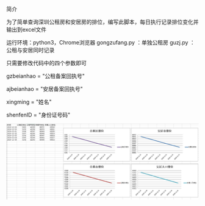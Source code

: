 简介

为了简单查询深圳公租房和安居房的排位，编写此脚本，每日执行记录排位变化并输出到excel文件

运行环境：python3，Chrome浏览器
gongzufang.py	：单独公租房
guzj.py		：公租与安居同时记录

只需要修改代码中的四个参数即可

gzbeianhao = "公租备案回执号"

ajbeianhao = "安居备案回执号"

xingming = "姓名"

shenfenID = "身份证号码"


![image](https://github.com/akqzx/SZ-ZJJ/blob/main/%E5%9B%BE%E7%A4%BA.jpg) 
